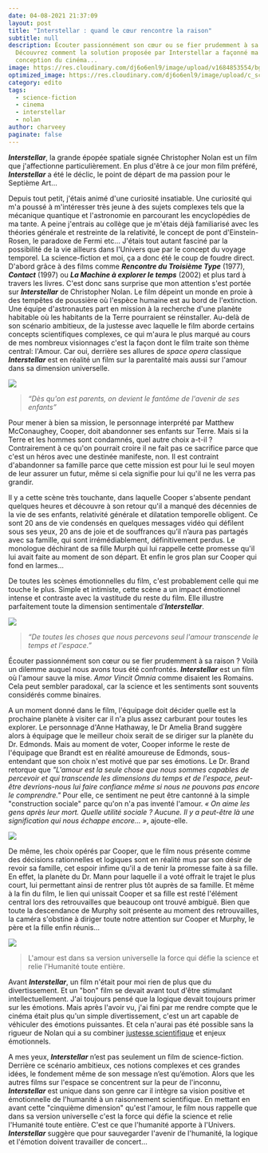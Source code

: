 ```yaml
---
date: 04-08-2021 21:37:09
layout: post
title: "Interstellar : quand le cœur rencontre la raison"
subtitle: null
description: Écouter passionnément son cœur ou se fier prudemment à sa raison ?
  Découvrez comment la solution proposée par Interstellar a façonné ma
  conception du cinéma...
image: https://res.cloudinary.com/dj6o6enl9/image/upload/v1684853554/bg-5.png
optimized_image: https://res.cloudinary.com/dj6o6enl9/image/upload/c_scale,w_480/v1684853554/bg-5.png
category: edito
tags:
  - science-fiction
  - cinema
  - interstellar
  - nolan
author: charveey
paginate: false
---
```


***Interstellar***, la grande épopée spatiale signée Christopher Nolan est un film que j'affectionne particulièrement. En plus d'être à ce jour mon film préféré, ***Interstellar*** a été le déclic, le point de départ de ma passion pour le Septième Art...

Depuis tout petit, j'étais animé d'une curiosité insatiable. Une curiosité qui m'a poussé à m'intéresser très jeune à des sujets complexes tels que la mécanique quantique et l'astronomie en parcourant les encyclopédies de ma tante. A peine j'entrais au collège que je m'étais déjà familiarisé avec les théories générale et restreinte de la relativité, le concept de pont d'Einstein-Rosen, le paradoxe de Fermi etc... 
J'étais tout autant fasciné par la possibilité de la vie ailleurs dans l'Univers que par le concept du voyage temporel. La science-fiction et moi, ça a donc été le coup de foudre direct. D'abord grâce à des films comme ***Rencontre du Troisième Type*** (1977), ***Contact*** (1997) ou ***La Machine à explorer le temps*** (2002) et plus tard à travers les livres. 
C'est donc sans surprise que mon attention s'est portée sur ***Interstellar*** de Christopher Nolan. Le film dépeint un monde en proie à des tempêtes de poussière où l'espèce humaine est au bord de l'extinction. Une équipe d'astronautes part en mission à la recherche d'une planète habitable où les habitants de la Terre pourraient se réinstaller. 
Au-delà de son scénario ambitieux, de la justesse avec laquelle le film aborde certains concepts scientifiques complexes, ce qui m'aura le plus marqué au cours de mes nombreux visionnages c'est la façon dont le film traite son thème central: l'Amour. Car oui, derrière ses allures de *space opera* classique ***Interstellar*** est en réalité un film sur la parentalité mais aussi sur l'amour dans sa dimension universelle.


![](https://res.cloudinary.com/dj6o6enl9/image/upload/v1684854572/interstellar.jpg)


> *“Dès qu'on est parents, on devient le fantôme de l'avenir de ses enfants”*



Pour mener à bien sa mission, le personnage interprété par Matthew McConaughey, Cooper, doit abandonner ses enfants sur Terre. Mais si la Terre et les hommes sont condamnés, quel autre choix a-t-il ? Contrairement à ce qu'on pourrait croire il ne fait pas ce sacrifice parce que c'est un héros avec une destinée manifeste, non. Il est contraint d'abandonner sa famille parce que cette mission est pour lui le seul moyen de leur assurer un futur, même si cela signifie pour lui qu'il ne les verra pas grandir.

Il y a cette scène très touchante, dans laquelle Cooper s'absente pendant quelques heures et découvre à son retour qu'il a manqué des décennies de la vie de ses enfants, relativité générale et dilatation temporelle obligent. Ce sont 20 ans de vie condensés en quelques messages vidéo qui défilent sous ses yeux, 20 ans de joie et de souffrances qu’il n’aura pas partagés avec sa famille, qui sont irrémédiablement, définitivement perdus. Le monologue déchirant de sa fille Murph qui lui rappelle cette promesse qu'il lui avait faite au moment de son départ. Et enfin le gros plan sur Cooper qui fond en larmes...

De toutes les scènes émotionnelles du film, c'est probablement celle qui me touche le plus. Simple et intimiste, cette scène a un impact émotionnel intense et contraste avec la vastitude du reste du film. Elle illustre parfaitement toute la dimension sentimentale d’***Interstellar***.


![](https://res.cloudinary.com/dj6o6enl9/image/upload/v1684854572/interstellar-2.png)


> *“De toutes les choses que nous percevons seul l'amour transcende le temps et l'espace.”*

Écouter passionnément son cœur ou se fier prudemment à sa raison ? Voilà un dilemme auquel nous avons tous été confrontés. ***Interstellar*** est un film où l'amour sauve la mise. *Amor Vincit Omnia* comme disaient les Romains. Cela peut sembler paradoxal, car la science et les sentiments sont souvents considérés comme binaires. 

A un moment donné dans le film, l'équipage doit décider quelle est la prochaine planète à visiter car il n'a plus assez carburant pour toutes les explorer. Le personnage d'Anne Hathaway, le Dr Amelia Brand suggère alors à équipage que le meilleur choix serait de se diriger sur la planète du Dr. Edmonds. Mais au moment de voter, Cooper informe le reste de l'équipage que Brandt est en réalité amoureuse de Edmonds, sous-entendant que son choix n'est motivé que par ses émotions. Le Dr. Brand retorque que *"L'amour est la seule chose que nous sommes capables de percevoir et qui transcende les dimensions du temps et de l'espace, peut-être devrions-nous lui faire confiance même si nous ne pouvons pas encore le comprendre."* Pour elle, ce sentiment ne peut être cantonné à la simple "construction sociale" parce qu'on n'a pas inventé l'amour. *« On aime les gens après leur mort. Quelle utilité sociale ? Aucune. Il y a peut-être là une signification qui nous échappe encore... »*, ajoute-elle.

![](https://res.cloudinary.com/dj6o6enl9/image/upload/v1684854572/interstellar-3.png)

De même, les choix opérés par Cooper, que le film nous présente comme des décisions rationnelles et logiques sont en réalité mus par son désir de revoir sa famille, cet espoir infime qu'il a de tenir la promesse faite à sa fille. En effet, la planète du Dr. Mann pour laquelle il a voté offrait le trajet le plus court, lui permettant ainsi de rentrer plus tôt auprès de sa famille.
Et même à la fin du film, le lien qui unissait Cooper et sa fille est resté l'élément central lors des retrouvailles que beaucoup ont trouvé ambiguë. Bien que toute la descendance de Murphy soit présente au moment des retrouvailles, la caméra s'obstine à diriger toute notre attention sur Cooper et Murphy, le père et la fille enfin réunis...


![](https://res.cloudinary.com/dj6o6enl9/image/upload/v1684854572/interstellar-4.png)


> L'amour est dans sa version universelle la force qui défie la science et relie l'Humanité toute entière.

Avant ***Interstellar***, un film n'était pour moi rien de plus que du divertissement. Et un "bon" film se devait avant tout d'être stimulant intellectuellement. J'ai toujours pensé que la logique devait toujours primer sur les émotions. Mais après l'avoir vu, j'ai fini par me rendre compte que le cinéma était plus qu'un simple divertissement, c'est un art capable de véhiculer des émotions puissantes. Et cela n'aurai pas été possible sans la rigueur de Nolan qui a su combiner [justesse scientifique](https://www.lefigaro.fr/cinema/2014/11/05/03002-20141105ARTFIG00038--insterstellar-le-premier-trou-noir-realiste-sur-grand-ecran.php) et enjeux émotionnels. 

A mes yeux, ***Interstellar*** n’est pas seulement un film de science-fiction. Derrière ce scénario ambitieux, ces notions complexes et ces grandes idées, le fondement même de son message n’est qu’émotion. 
 Alors que les autres films sur l'espace se concentrent sur la peur de l'inconnu, ***Interstellar*** est unique dans son genre car il intègre sa vision positive et émotionnelle de l'humanité à un raisonnement scientifique. En mettant en avant cette "cinquième dimension" qu'est l'amour, le film nous rappelle que dans sa version universelle c'est la force qui défie la science et relie l'Humanité toute entière. C'est ce que l'humanité apporte à l'Univers. ***Interstellar*** suggère que pour sauvegarder l'avenir de l'humanité, la logique et l'émotion doivent travailler de concert...